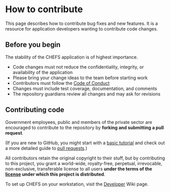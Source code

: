 # How to contribute

This page describes how to contribute bug fixes and new features. It is a resource for application developers wanting to contribute code changes.

## Before you begin

The stability of the CHEFS application is of highest importance.

- Code changes must not reduce the confidentiality, integrity, or availability of the application
- Please bring your change ideas to the team before starting work
- Contributors must follow the [Code of Conduct](CODE-OF-CONDUCT.md)
- Changes must include test coverage, documentation, and comments
- The repository guardians review all changes and may ask for revisions

## Contributing code

Government employees, public and members of the private sector are encouraged to contribute to the repository by **forking and submitting a pull request**.

(If you are new to GitHub, you might start with a [basic tutorial](https://help.github.com/articles/set-up-git) and check out a more detailed guide to [pull requests](https://help.github.com/articles/using-pull-requests/).)

All contributors retain the original copyright to their stuff, but by contributing to this project, you grant a world-wide, royalty-free, perpetual, irrevocable, non-exclusive, transferable license to all users **under the terms of the [license](./LICENSE) under which this project is distributed**.

To set up CHEFS on your workstation, visit the [Developer](https://github.com/bcgov/common-hosted-form-service/wiki/Developer) Wiki page.
